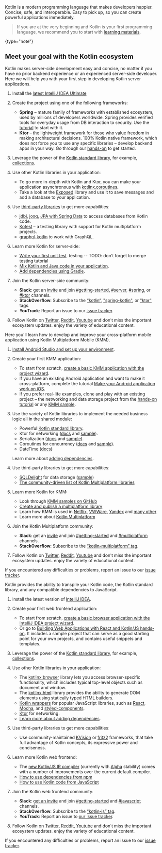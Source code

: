 [//]: # (title: Get started with Kotlin)

Kotlin is a modern programming language that makes developers happier.
Concise, safe, and interoperable. Easy to pick up, so you can create powerful applications immediately.

> If you are at the very beginning and Kotlin is your first programming language, we recommend you to start with [learning materials](learning-materials-overview.md).
>
{type="note"}

## Meet your goal with the Kotlin ecosystem

<tabs>

<tab title="Backend app">

Kotlin makes server-side development easy and concise, no matter if you have no prior backend experience or an experienced server-side developer. Here we will help you with your first step in developing Kotlin server applications.

1. Install the [latest IntelliJ IDEA Ultimate](https://www.jetbrains.com/idea/download/)

2. Create the project using one of the following frameworks:

   * **Spring** – mature family of frameworks with established ecosystem, used by millions of developers worldwide. Spring provides verified tools for everyday usage from DB interaction to security. Use the [tutorial](https://spring.io/guides/tutorials/spring-webflux-kotlin-rsocket/) to start with it.
   * **Ktor** – the lightweight framework for those who value freedom in making architectural decisions. 100% Kotlin native framework, which does not force you to use any specific libraries – develop backend apps in your way. Go through our [hands-on](https://play.kotlinlang.org/hands-on/Creating%20a%20WebSocket%20Chat%20with%20Ktor/01_introduction) to get started.

3. Leverage the power of the [Kotlin standard library](https://kotlinlang.org/api/latest/jvm/stdlib/), for example, [collections](collections-overview.md).

4. Use other Kotlin libraries in your application:
   * To go more in-depth with Kotlin and Ktor, you can make your application asynchronous with [kotlinx.coroutines](coroutines-guide.md).
   * Take a look at the [Exposed](https://github.com/JetBrains/Exposed) library and use it to save messages and add a database to your application.

5. Use [third-party libraries](https://blog.jetbrains.com/kotlin/2020/11/server-side-development-with-kotlin-frameworks-and-libraries/) to get more capabilities:
   * [jdbi](https://jdbi.org/#_kotlin), [jooq](https://www.jooq.org/doc/3.0/manual/getting-started/jooq-and-kotlin/), [JPA with Spring Data](https://spring.io/guides/tutorials/spring-boot-kotlin/#_persistence_with_jpa) to access databases from Kotlin code.
   * [Kotest](https://kotest.io/) – a testing library with support for Kotlin multiplatform projects.
   * [graphql-kotlin](https://expediagroup.github.io/graphql-kotlin/docs/getting-started.html) to work with GraphQL.

6. Learn more Kotlin for server-side:
   * [Write your first unit test](jvm-test-using-junit.md). testing -- TODO: don't forget to merge testing tutorial
   * [Mix Kotlin and Java code in your application](mixing-java-kotlin-intellij.md).
   * [Add dependencies using Gradle](gradle.md).

7. Join the Kotlin server-side community:
   * **Slack**: get an [invite](https://surveys.jetbrains.com/s3/kotlin-slack-sign-up) and join [#getting-started](https://kotlinlang.slack.com/archives/C0B8MA7FA), [#server](https://kotlinlang.slack.com/archives/C0B8RC352), [#spring](https://kotlinlang.slack.com/archives/C0B8ZTWE4), or [#ktor](https://kotlinlang.slack.com/archives/C0A974TJ9) channels.
   * **StackOverflow**: Subscribe to the [“kotlin”](https://stackoverflow.com/questions/tagged/kotlin), ["spring-kotlin"](https://stackoverflow.com/questions/tagged/spring-kotlin), or ["ktor"](https://stackoverflow.com/questions/tagged/ktor) tags.
   * **YouTrack**: Report an issue to our [issue tracker](https://youtrack.jetbrains.com/issues/KT).

8. Follow Kotlin on [Twitter](https://twitter.com/kotlin), [Reddit](https://www.reddit.com/r/Kotlin/), [Youtube](https://www.youtube.com/channel/UCP7uiEZIqci43m22KDl0sNw) and don't miss the important ecosystem updates. enjoy the variety of educational content.

</tab>

<tab title="Cross-platform mobile app">

Here you'll learn how to develop and improve your cross-platform mobile application using Kotlin Multiplatform Mobile (KMM).

1. [Install Android Studio and set up your environment](https://kotlinlang.org/docs/mobile/setup.html).

2. Create your first KMM application:

    * To start from scratch, [create a basic KMM application with the project wizard](https://kotlinlang.org/docs/mobile/create-first-app.html).
    * If you have an existing Android application and want to make it cross-platform, complete the tutorial [Make your Android application work on iOS](https://kotlinlang.org/docs/mobile/integrate-in-existing-app.html).
    * If you prefer real-life examples, clone and play with an existing project –  the networking and data storage project from the [hands-on tutorial](https://play.kotlinlang.org/hands-on/Networking%20and%20Data%20Storage%20with%20Kotlin%20Multiplatfrom%20Mobile/01_Introduction) or any [KMM sample](https://kotlinlang.org/docs/mobile/samples.html). 
   
3. Use the variety of Kotlin libraries to implement the needed business logic all in the shared module:
    * Powerful [Kotlin standard library](https://kotlinlang.org/api/latest/jvm/stdlib/).
    * Ktor for networking ([docs](https://ktor.io/) and [sample](https://kotlinlang.org/docs/mobile/use-ktor-for-networking.html)).
    * Serialization ([docs](serialization.md) and [sample](https://play.kotlinlang.org/hands-on/Networking%20and%20Data%20Storage%20with%20Kotlin%20Multiplatfrom%20Mobile/04_Creating_a_data_model)).
    * Coroutines for concurrency ([docs](https://kotlinlang.org/docs/mobile/concurrency-overview.html) and [sample](https://kotlinlang.org/docs/mobile/concurrency-and-coroutines.html)).
    * DateTime ([docs](https://github.com/Kotlin/kotlinx-datetime#readme))  
   
   Learn more about [adding dependencies](https://kotlinlang.org/docs/mobile/add-dependencies.html).

4. Use third-party libraries to get more capabilities:
    * [SQLDelight](https://cashapp.github.io/sqldelight/) for data storage ([sample](https://kotlinlang.org/docs/mobile/configure-sqldelight-for-data-storage.html))
    * [The community-driven list of Kotlin Multiplatform libraries](https://libs.kmp.icerock.dev/)
   
5. Learn more Kotlin for KMM:
   * Look through [KMM samples on GitHub](https://kotlinlang.org/docs/mobile/samples.html)
   * [Create and publish a multiplatform library](mpp-create-lib.md)
   * Learn how KMM is used in [Netflix](https://netflixtechblog.com/netflix-android-and-ios-studio-apps-kotlin-multiplatform-d6d4d8d25d23), [VWWare](https://kotlinlang.org/lp/mobile/case-studies/vmware/), [Yandex](https://kotlinlang.org/lp/mobile/case-studies/yandex/) and [many other](https://kotlinlang.org/lp/mobile/case-studies/)
   * Learn more about [Kotlin Multiplatform](mpp-intro.md)

6. Join the Kotlin Multiplatform community:

    * **Slack**: get an [invite](https://surveys.jetbrains.com/s3/kotlin-slack-sign-up) and join [#getting-started](https://kotlinlang.slack.com/archives/C0B8MA7FA) and [#multiplatform](https://kotlinlang.slack.com/archives/C3PQML5NU) channels.
    * **StackOverflow**: Subscribe to the [“kotlin-multiplatform” tag](https://stackoverflow.com/questions/tagged/kotlin-multiplatform).

7. Follow Kotlin on [Twitter](https://twitter.com/kotlin), [Reddit](https://www.reddit.com/r/Kotlin/), [Youtube](https://www.youtube.com/channel/UCP7uiEZIqci43m22KDl0sNw) and don't miss the important ecosystem updates. enjoy the variety of educational content.

If you encountered any difficulties or problems, report an issue to our [issue tracker](https://youtrack.jetbrains.com/issues/KT).
   
</tab>

<tab title="Web frontend app">

Kotlin provides the ability to transpile your Kotlin code, the Kotlin standard library, and any compatible dependencies to JavaScript.

1. Install the latest version of [IntelliJ IDEA](http://www.jetbrains.com/idea/download/index.html).

2. Create your first web frontend application:

   * To start from scratch, [create a basic browser application with the IntelliJ IDEA project wizard](js-project-setup.md).
   * Or go to [Building Web Applications with React and Kotlin/JS hands-on](https://play.kotlinlang.org/hands-on/Building%20Web%20Applications%20with%20React%20and%20Kotlin%20JS/01_Introduction). It includes a sample project that can serve as a good starting point for your own projects, and contains useful snippets and templates.

3. Leverage the power of the [Kotlin standard library](https://kotlinlang.org/api/latest/jvm/stdlib/), for example, [collections](collections-overview.md).

4. Use other Kotlin libraries in your application:

   * The [kotlinx.browser](browser-api-dom.md) library lets you access browser-specific functionality, which includes typical top-level objects such as document and window.
   * The [kotlinx.html](typesafe-html-dsl.md) library provides the ability to generate DOM elements using statically typed HTML builders.
   * [Kotlin wrappers](https://github.com/JetBrains/kotlin-wrappers) for popular JavaScript libraries, such as [React](https://reactjs.org/), [Mocha](https://mochajs.org/), and [styled-components](https://www.styled-components.com/).
   * [Ktor](https://ktor.io/) for networking.
   * [Learn more about adding dependencies](https://kotlinlang.org/docs/mobile/add-dependencies.html).

5. Use third-party libraries to get more capabilities:
   
   * Use community-maintained [KVision](https://kvision.io/) or [fritz2](https://www.fritz2.dev/) frameworks, that take full advantage of Kotlin concepts, its expressive power and conciseness.
   
6. Learn more Kotlin web frontend:

   * The [new Kotlin/JS IR compiler](js-ir-compiler.md) (currently with [Alpha](components-stability.md) stability) comes with a number of improvements over the current default compiler.
   * [How to use dependencies from npm](using-packages-from-npm.md)
   * [How to use Kotlin code from JavaScript](/js-to-kotlin-interop.md)

7. Join the Kotlin web frontend community:

   * **Slack**: [get an invite](https://surveys.jetbrains.com/s3/kotlin-slack-sign-up) and join [#getting-started](https://kotlinlang.slack.com/archives/C0B8MA7FA) and [#javascript](https://kotlinlang.slack.com/archives/C0B8L3U69) channels.
   * **StackOverflow**: Subscribe to the [“kotlin-js” tag](https://stackoverflow.com/questions/tagged/kotlin-js).
   * **YouTrack**: Report an issue to [our issue tracker](https://youtrack.jetbrains.com/issues/KT).

8. Follow Kotlin on [Twitter](https://twitter.com/kotlin), [Reddit](https://www.reddit.com/r/Kotlin/), [Youtube](https://www.youtube.com/channel/UCP7uiEZIqci43m22KDl0sNw) and don't miss the important ecosystem updates. enjoy the variety of educational content.

If you encountered any difficulties or problems, report an issue to our [issue tracker](https://youtrack.jetbrains.com/issues/KT).

</tab>

</tabs>

